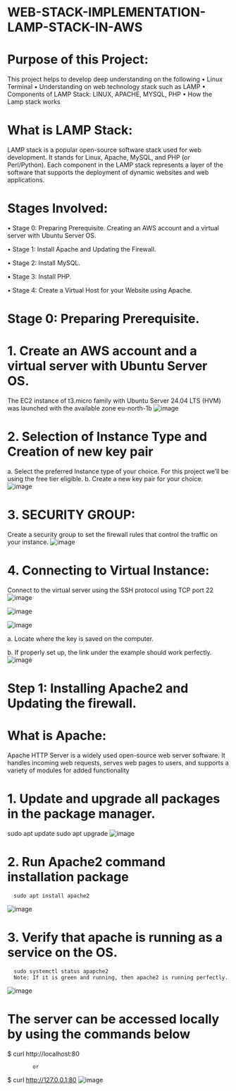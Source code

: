 # WEB-STACK-IMPLEMENTATION-LAMP-STACK-IN-AWS

# Purpose of this Project: 
This project helps to develop deep understanding on the following
•	Linux Terminal
•	Understanding on web technology stack such as LAMP
•	Components of LAMP Stack: LINUX, APACHE, MYSQL, PHP
•	How the Lamp stack works
# What is LAMP Stack: 
LAMP stack is a popular open-source software stack used for web development. It stands for Linux, Apache, MySQL, and PHP (or Perl/Python). Each component in the LAMP stack represents a layer of the software that supports the deployment of dynamic websites and web applications.
# Stages Involved:
•	Stage 0: Preparing Prerequisite. Creating an AWS account and a virtual server with Ubuntu Server OS.

•	Stage 1: Install Apache and Updating the Firewall.

•	Stage 2: Install MySQL.

•	Stage 3: Install PHP.

•	Stage 4: Create a Virtual Host for your Website using Apache.

# Stage 0: Preparing Prerequisite. 

# 1.	Create an AWS account and a virtual server with Ubuntu Server OS. 
The EC2 instance of t3.micro family with Ubuntu Server 24.04 LTS (HVM) was launched with the available zone eu-north-1b
![image](https://github.com/user-attachments/assets/afd1054c-0fba-410f-9529-c0432c3d087a)

# 2.	Selection of Instance Type and Creation of new key pair
a.	Select the preferred Instance type of your choice. For this project we’ll be using the free tier eligible.
b.	Create a new key pair for your choice.
![image](https://github.com/user-attachments/assets/91bfe714-d55d-4c9a-b8f8-5c4e5a5983fc)

# 3.	SECURITY GROUP:
Create a security group to set the firewall rules that control the traffic on your instance.
![image](https://github.com/user-attachments/assets/024e9e30-4078-471a-91a9-d4728a2c31c6)

# 4.	Connecting to Virtual Instance:
Connect to the virtual server using the SSH protocol using TCP port 22
![image](https://github.com/user-attachments/assets/c377a53e-43c8-4270-b41e-9cf7dff3d565)

![image](https://github.com/user-attachments/assets/a1e4f5d6-4cc8-470a-bb7e-e75f28938787)

![image](https://github.com/user-attachments/assets/3ea3a25e-b94c-4d03-81ab-54ce3843db85)

a.	Locate where the key is saved on the computer. 

b.	If properly set up, the link under the example should work perfectly.  
![image](https://github.com/user-attachments/assets/30d3d3a0-fdb4-4d78-b145-aba4956dba5d)

# Step 1: Installing Apache2 and Updating the firewall.

# What is Apache: 
Apache HTTP Server is a widely used open-source web server software. It handles incoming web requests, serves web pages to users, and supports a variety of modules for added functionality
# 1.	Update and upgrade all packages in the package manager.
   sudo apt update
   sudo apt upgrade
![image](https://github.com/user-attachments/assets/e9dd4156-6b88-48c0-8fa6-303e58c83bb7)

# 2. Run Apache2 command installation package
      sudo apt install apache2
  ![image](https://github.com/user-attachments/assets/1686673e-c66d-45cf-af73-8a01f0263a34)

# 3. Verify that apache is running as a service on the OS.
      sudo systemctl status apapche2
      Note: If it is green and running, then apache2 is running perfectly.
![image](https://github.com/user-attachments/assets/3202a97e-e07d-43c3-9bae-4dbdf80e8b38)

# The server can be accessed locally by using the commands below
   $ curl http://localhost:80
   
            or
            
   $ curl http://127.0.0.1:80
![image](https://github.com/user-attachments/assets/9cd375c7-cb6f-49bd-8567-92ca684dca2f)


      












 
